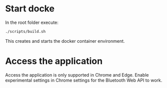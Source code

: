 # Start docke
In the root folder execute:

```bash
./scripts/build.sh
```

This creates and starts the docker container environment.

# Access the application

Access the application is only supported in Chrome and Edge. Enable experimental settings in Chrome settings for the Bluetooth Web API to work.
